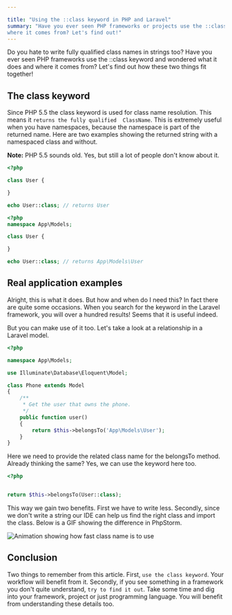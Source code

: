 ```yaml
---

title: "Using the ::class keyword in PHP and Laravel"
summary: "Have you ever seen PHP frameworks or projects use the ::class keyword and wondered what it does and 
where it comes from? Let's find out!"
---
```



Do you hate to write fully qualified class names in strings too? Have you ever seen PHP frameworks use the ::class keyword and wondered what it does and where it comes from? Let's find out how these two things fit together!

## The class keyword

Since PHP 5.5 the class keyword is used for class name resolution. This means it `returns the fully qualified 
ClassName`. This is extremely useful when you have namespaces, because the namespace is part of the returned name. Here 
are two examples showing the returned string with a namespaced class and without.

 <div class="blognote"><strong>Note:</strong> PHP 5.5 sounds old. Yes, but still a lot of people don't know about it.</div>

```php
<?php

class User {

}

echo User::class; // returns User

```

```php
<?php
namespace App\Models;

class User {

}

echo User::class; // returns App\Models\User

```

## Real application examples

Alright, this is what it does. But how and when do I need this? In fact there are quite some occasions. When you search 
for the keyword in the Laravel framework, you will over a hundred results! Seems that it is useful indeed.

But you can make use of it too. Let's take a look at a relationship in a Laravel model.

```php
<?php

namespace App\Models;

use Illuminate\Database\Eloquent\Model;

class Phone extends Model
{
    /**
     * Get the user that owns the phone.
     */
    public function user()
    {
        return $this->belongsTo('App\Models\User');
    }
}

```

Here we need to provide the related class name for the belongsTo method. Already thinking the same? Yes, we can use the 
keyword here too.

```php
<?php


return $this->belongsTo(User::class);


```

This way we gain two benefits. First we have to write less. Secondly, since we don't write a string our IDE can help us 
find the right class and import the class. Below is a GIF showing the difference in PhpStorm.

<img  class="blogimage"  src="/images/blog/php_classname_phpstorm.gif" 
alt="Animation showing how fast class name is to use"> 

## Conclusion

Two things to remember from this article. First, `use the class keyword`. Your workflow will benefit from it. Secondly, if
 you see something in a framework you don't quite understand, `try to find it out`. Take some time and dig into your 
 framework, project or just programming language. You will benefit from understanding these details too. 
